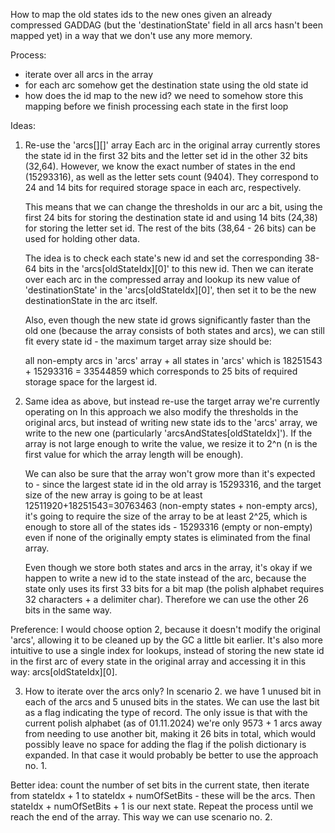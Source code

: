 How to map the old states ids to the new ones given an already compressed
GADDAG (but the 'destinationState' field in all arcs hasn't been mapped yet)
in a way that we don't use any more memory.

Process:
- iterate over all arcs in the array
- for each arc somehow get the destination state using the old state id 
- how does the id map to the new id? we need to somehow store this mapping
  before we finish processing each state in the first loop 

Ideas:
1. Re-use the 'arcs[][]' array
    Each arc in the original array currently stores the state id in the first 
    32 bits and the letter set id in the other 32 bits (32,64). However, we 
    know the exact number of states in the end (15293316), as well as the 
    letter sets count (9404). They correspond to 24 and 14 bits for required
    storage space in each arc, respectively. 

    This means that we can change the thresholds in our arc a bit, using the 
    first 24 bits for storing the destination state id and using 14 bits 
    (24,38) for storing the letter set id. The rest of the bits 
    (38,64 - 26 bits) can be used for holding other data.

    The idea is to check each state's new id and set the corresponding 
    38-64 bits in the 'arcs[oldStateIdx][0]' to this new id. Then we can
    iterate over each arc in the compressed array and lookup its new value 
    of 'destinationState' in the 'arcs[oldStateIdx][0]', then set it to be the
    new destinationState in the arc itself. 
   
    Also, even though the new state id grows significantly faster than the old 
    one (because the array consists of both states and arcs), we can still fit 
    every state id - the maximum target array size should be:

    all non-empty arcs in 'arcs' array + all states in 'arcs' 
    which is
    18251543 + 15293316 = 33544859 
    which corresponds to 25 bits of required storage space for the largest id.
2. Same idea as above, but instead re-use the target array we're currently
   operating on
    In this approach we also modify the thresholds in the original arcs, but 
    instead of writing new state ids to the 'arcs' array, we write to the new
    one (particularly 'arcsAndStates[oldStateIdx]'). If the array is not large
    enough to write the value, we resize it to 2^n (n is the first value for 
    which the array length will be enough). 

    We can also be sure that the array won't grow more than it's expected 
    to - since the largest state id in the old array is 15293316, and the 
    target size of the new array is going to be at least 
    12511920+18251543=30763463 (non-empty states + non-empty arcs), it's going 
    to require the size of the array to be at least 2^25, which is enough to 
    store all of the states ids - 15293316 (empty or non-empty) even if none 
    of the originally empty states is eliminated from the final array.

    Even though we store both states and arcs in the array, it's okay if we 
    happen to write a new id to the state instead of the arc, because the state 
    only uses its first 33 bits for a bit map (the polish alphabet requires 32 
    characters + a delimiter char). Therefore we can use the other 26 bits in 
    the same way.

Preference: I would choose option 2, because it doesn't modify the 
original 'arcs', allowing it to be cleaned up by the GC a little bit earlier.
It's also more intuitive to use a single index for lookups, instead of storing 
the new state id in the first arc of every state in the original array and 
accessing it in this way: arcs[oldStateIdx][0].

3. How to iterate over the arcs only? 
In scenario 2. we have 1 unused bit in each of the arcs and 5 unused bits in 
the states. We can use the last bit as a flag indicating the type of record. 
The only issue is that with the current polish alphabet (as of 01.11.2024) 
we're only 9573 + 1 arcs away from needing to use another bit, making it 26
bits in total, which would possibly leave no space for adding the flag if the 
polish dictionary is expanded. In that case it would probably be better to use
the approach no. 1. 

Better idea: count the number of set bits in the current state, then iterate 
from stateIdx + 1 to stateIdx + numOfSetBits - these will be the arcs. 
Then stateIdx + numOfSetBits + 1 is our next state. Repeat the process until
we reach the end of the array. This way we can use scenario no. 2.
